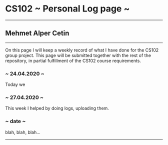 # CS102 ~ Personal Log page ~
****
## Mehmet Alper Cetin
****

On this page I will keep a weekly record of what I have done for the CS102 group project. This page will be submitted together with the rest of the repository, in partial fulfillment of the CS102 course requirements.

### ~ 24.04.2020 ~
Today we 

### ~ 27.04.2020 ~
This week I helped by doing logs, uploading them. 

### ~ date ~
blah, blah, blah...

****